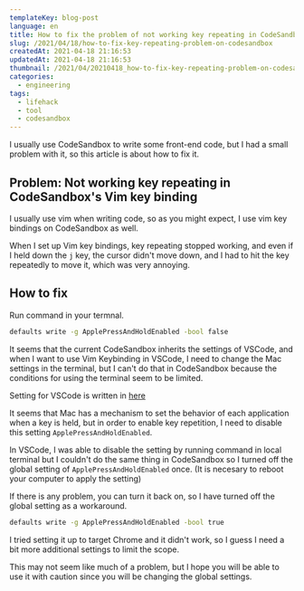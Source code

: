 ```yaml
---
templateKey: blog-post
language: en
title: How to fix the problem of not working key repeating in CodeSandbox's Vim key binding.
slug: /2021/04/18/how-to-fix-key-repeating-problem-on-codesandbox
createdAt: 2021-04-18 21:16:53
updatedAt: 2021-04-18 21:16:53
thumbnail: /2021/04/20210418_how-to-fix-key-repeating-problem-on-codesandbox/thumbnail.png
categories:
  - engineering
tags:
  - lifehack
  - tool
  - codesandbox
---
```


I usually use CodeSandbox to write some front-end code, but I had a small problem with it, so this article is about how to fix it.

## Problem: Not working key repeating in CodeSandbox's Vim key binding

I usually use vim when writing code, so as you might expect, I use vim key bindings on CodeSandbox as well.

When I set up Vim key bindings, key repeating stopped working, and even if I held down the `j` key, the cursor didn't move down, and I had to hit the key repeatedly to move it, which was very annoying.

## How to fix

Run command in your termnal.

```bash
defaults write -g ApplePressAndHoldEnabled -bool false
```

It seems that the current CodeSandbox inherits the settings of VSCode, and when I want to use Vim Keybinding in VSCode, I need to change the Mac settings in the terminal, but I can't do that in CodeSandbox because the conditions for using the terminal seem to be limited.

Setting for VSCode is written in [here](https://marketplace.visualstudio.com/items?itemName=vscodevim.vim)

It seems that Mac has a mechanism to set the behavior of each application when a key is held, but in order to enable key repetition, I need to disable this setting `ApplePressAndHoldEnabled`.

In VSCode, I was able to disable the setting by running  command in local terminal but I couldn't do the same thing in CodeSandbox so I turned off the global setting of `ApplePressAndHoldEnabled` once. 
(It is necesary to reboot your computer to apply the setting)

If there is any problem, you can turn it back on, so I have turned off the global setting as a workaround.

```bash
defaults write -g ApplePressAndHoldEnabled -bool true
```

I tried setting it up to target Chrome and it didn't work, so I guess I need a bit more additional settings to limit the scope.

This may not seem like much of a problem, but I hope you will be able to use it with caution since you will be changing the global settings.

